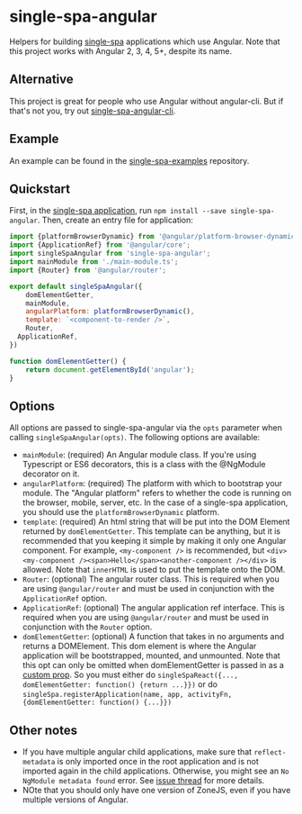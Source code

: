 # single-spa-angular
Helpers for building [single-spa](https://github.com/CanopyTax/single-spa) applications which use Angular. Note that this project works with Angular 2, 3, 4, 5+, despite its name.

## Alternative
This project is great for people who use Angular without angular-cli. But if that's not you, try out [single-spa-angular-cli](https://github.com/PlaceMe-SAS/single-spa-angular-cli).

## Example
An example can be found in the [single-spa-examples](https://github.com/CanopyTax/single-spa-examples/blob/master/src/angular/angular.app.js) repository.

## Quickstart
First, in the [single-spa application](https://github.com/CanopyTax/single-spa/blob/master/docs/applications.md#registered-applications), run `npm install --save single-spa-angular`. Then, create an entry file for application:

```js
import {platformBrowserDynamic} from '@angular/platform-browser-dynamic';
import {ApplicationRef} from '@angular/core';
import singleSpaAngular from 'single-spa-angular';
import mainModule from './main-module.ts';
import {Router} from '@angular/router';

export default singleSpaAngular({
	domElementGetter,
	mainModule,
	angularPlatform: platformBrowserDynamic(),
	template: `<component-to-render />`,
	Router,
  ApplicationRef,
})

function domElementGetter() {
	return document.getElementById('angular');
}
```

## Options

All options are passed to single-spa-angular via the `opts` parameter when calling `singleSpaAngular(opts)`. The following options are available:

- `mainModule`: (required) An Angular module class. If you're using Typescript or ES6 decorators, this is a class with the @NgModule decorator on it.
- `angularPlatform`: (required) The platform with which to bootstrap your module. The "Angular platform" refers to whether the code is running on the browser, mobile, server, etc. In the case of a single-spa application, you should use the `platformBrowserDynamic` platform.
- `template`: (required) An html string that will be put into the DOM Element returned by `domElementGetter`. This template can be anything, but it is recommended that you keeping it simple by making it only one Angular component. For example, `<my-component />` is recommended, but `<div><my-component /><span>Hello</span><another-component /></div>` is allowed. Note that `innerHTML` is used to put the template onto the DOM.
- `Router`: (optional) The angular router class. This is required when you are using `@angular/router` and must be used in conjunction with the `ApplicationRef` option.
- `ApplicationRef`: (optional) The angular application ref interface. This is required when you are using `@angular/router` and must be used in conjunction with the `Router` option.
- `domElementGetter`: (optional) A function that takes in no arguments and returns a DOMElement. This dom element is where the Angular application will be bootstrapped, mounted, and unmounted.
    Note that this opt can only be omitted when domElementGetter is passed in as a [custom prop](https://github.com/CanopyTax/single-spa/blob/master/docs/applications.md#custom-props). So you must either
    do `singleSpaReact({..., domElementGetter: function() {return ...}})` or do `singleSpa.registerApplication(name, app, activityFn, {domElementGetter: function() {...}})`

## Other notes
- If you have multiple angular child applications, make sure that `reflect-metadata` is only imported once in the root application and is not imported again in the child applications. Otherwise, you might see an `No NgModule metadata found` error. See [issue thread](https://github.com/CanopyTax/single-spa-angular/issues/2#issuecomment-347864894) for more details.
- NOte that you should only have one version of ZoneJS, even if you have multiple versions of Angular.
